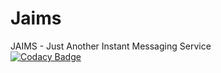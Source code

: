 # Jaims
JAIMS - Just Another Instant Messaging Service <br>
[![Codacy Badge](https://api.codacy.com/project/badge/Grade/b3a1f5308eea40dab71fa5cd778fe8fa)](https://www.codacy.com?utm_source=github.com&amp;utm_medium=referral&amp;utm_content=WilliGross/Jaims&amp;utm_campaign=Badge_Grade)
